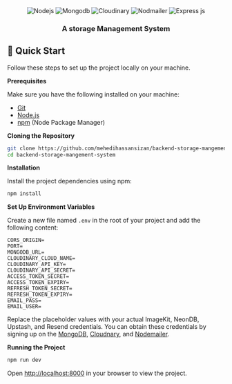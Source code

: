 <div align="center">
  <div>
    <img src="https://img.shields.io/badge/Node.js-339933?style=for-the-badge&logo=node.js&logoColor=white" alt="Nodejs"/>
    <img src="https://img.shields.io/badge/MongoDB-47A248?style=for-the-badge&logo=mongodb&logoColor=white" alt="Mongodb"/>
    <img src="https://img.shields.io/badge/Cloudinary-3448C5?style=for-the-badge&logo=cloudinary&logoColor=white" alt="Cloudinary"/>
    <img src="https://img.shields.io/badge/Nodemailer-FFCC00?style=for-the-badge&logo=gmail&logoColor=white" alt="Nodmailer"/>
    <img src="https://img.shields.io/badge/Express.js-000000?style=for-the-badge&logo=express&logoColor=white" alt="Express js"/>
  </div>

  <h3 align="center">A storage Management System </h3>
</div>


## <a name="quick-start">🤸 Quick Start</a>

Follow these steps to set up the project locally on your machine.

**Prerequisites**

Make sure you have the following installed on your machine:

- [Git](https://git-scm.com/)
- [Node.js](https://nodejs.org/en)
- [npm](https://www.npmjs.com/) (Node Package Manager)

**Cloning the Repository**

```bash
git clone https://github.com/mehedihassansizan/backend-storage-mangement-system.git
cd backend-storage-mangement-system
```

**Installation**

Install the project dependencies using npm:

```bash
npm install
```

**Set Up Environment Variables**

Create a new file named `.env` in the root of your project and add the following content:

```env
CORS_ORIGIN=
PORT=
MONGODB_URL=
CLOUDINARY_CLOUD_NAME=
CLOUDINARY_API_KEY=
CLOUDINARY_API_SECRET=
ACCESS_TOKEN_SECRET=
ACCESS_TOKEN_EXPIRY=
REFRESH_TOKEN_SECRET=
REFRESH_TOKEN_EXPIRY=
EMAIL_PASS=
EMAIL_USER=
```

Replace the placeholder values with your actual ImageKit, NeonDB, Upstash, and Resend credentials. You can obtain these credentials by signing up on the [MongoDB](https://www.mongodb.com/), [Cloudnary](https://console.cloudinary.com/), and [Nodemailer](https://www.nodemailer.com/).

**Running the Project**

```bash
npm run dev
```

Open [http://localhost:8000](http://localhost:8000) in your browser to view the project.
